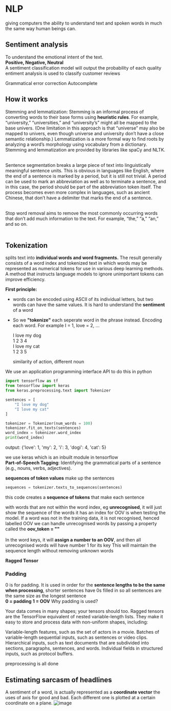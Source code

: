 # NLP
giving computers the ability to understand text and spoken words in much the same way human beings can.

## Sentiment analysis
To understand the emotional intent of the text.<br>
**Positive, Negative, Neutral**<br>
A sentiment classification model will output the probability of each quality<br>
 entiment analysis is used to classify customer reviews


Grammatical error correction
Autocomplete 


## How it works
Stemming and lemmatization: Stemming is an informal process of converting words to their base forms using **heuristic rules**. For example, “university,” “universities,” and “university’s” might all be mapped to the base univers. (One limitation in this approach is that “universe” may also be mapped to univers, even though universe and university don’t have a close semantic relationship.) Lemmatization is a more formal way to find roots by analyzing a word’s morphology using vocabulary from a dictionary. Stemming and lemmatization are provided by libraries like spaCy and NLTK. <br><br>

Sentence segmentation breaks a large piece of text into linguistically meaningful sentence units. This is obvious in languages like English, where the end of a sentence is marked by a period, but it is still not trivial. A period can be used to mark an abbreviation as well as to terminate a sentence, and in this case, the period should be part of the abbreviation token itself. The process becomes even more complex in languages, such as ancient Chinese, that don’t have a delimiter that marks the end of a sentence. <br><br>

Stop word removal aims to remove the most commonly occurring words that don’t add much information to the text. For example, “the,” “a,” “an,” and so on.<br><br>



## Tokenization
splits text into **individual words and word fragments.** The result generally consists of a word index and tokenized text in which words may be represented as numerical tokens for use in various deep learning methods. A method that instructs language models to ignore unimportant tokens can improve efficiency. 





 **First principle:**
- words can be encoded using ASCII of its individual letters, but two words can have the same values. It is hard to understand the **sentiment** of a word
- So we **"tokenize"** each seperate word in the phrase instead. Encoding each word. For example I = 1, love = 2, ...

  I love my dog<br>
  1 2 3 4<br>
  I love my cat<br>
  1 2 3 5<br>

  similarity of action, different noun

We use an application programming interface API to do this in python

```py
import tensorflow as tf 
from tensorflow import keras
from keras.preprocessing.text import Tokenizer

sentences = [
    "I love my dog"
    "I love my cat"
]

tokenizer = Tokenizer(num_words = 100)
tokenizer.fit_on_texts(sentences)
word_index = tokenizer.word_index
print(word_index)
```
output: {'love': 1, 'my': 2, 'i': 3, 'dogi': 4, 'cat': 5}

we use keras which is an inbuilt module in tensorflow<br>
**Part-of-Speech Tagging**: Identifying the grammatical parts of a sentence (e.g., nouns, verbs, adjectives).

**sequences of token values** make up the sentences
```py 
sequences = tokenizer.texts_to_sequences(sentences)
```
this code creates a **sequence of tokens** that make each sentence

with words that are not within the word index, eg **unrecognised**, it will just show the sequence of the words it has an index for
OOV is when testing the model. If a word was not in the training data, it is not recognised, henced labelled OOV
we can handle unrecognised words by passing a property called the **oov_token = "<OOV>"**<br><br>
In the word keys, it will **assign a number to an OOV**, and then all unrecognised words will have number 1 for its key
This will maintain the sequence length without removing unknown words

**Ragged Tensor**
### Padding
0 is for padding. It is used in order for the **sentence lengths to be the same when processing**, shorter sentences have 0s filled in so all sentences are the same size as the longest sentence<br>
**0 = padding**
**1 = OOV**
Why padding is used?

Your data comes in many shapes; your tensors should too. Ragged tensors are the TensorFlow equivalent of nested variable-length lists. They make it easy to store and process data with non-uniform shapes, including:

Variable-length features, such as the set of actors in a movie.
Batches of variable-length sequential inputs, such as sentences or video clips.
Hierarchical inputs, such as text documents that are subdivided into sections, paragraphs, sentences, and words.
Individual fields in structured inputs, such as protocol buffers.

preprocessing is all done

## Estimating sarcasm of headlines

A sentiment of a word, is actually represented as a **coordinate vector**
the uses of axis for good and bad. Each different one is plotted at a certain coordinate on a plane.
![image](https://github.com/Swiftal13/Machine-Learning/assets/76588047/b553a2d1-ebfc-44c1-bab7-76f5489ffb3d)


